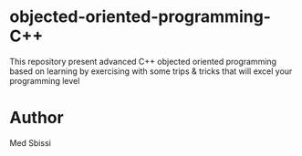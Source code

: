 # objected-oriented-programming-C++
This repository present advanced C++ objected oriented programming  based on learning by exercising with some trips &amp; tricks that will excel your programming level 


# Author
Med Sbissi
